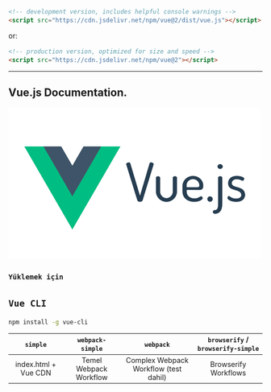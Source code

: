 ``` HTML
<!-- development version, includes helpful console warnings -->
<script src="https://cdn.jsdelivr.net/npm/vue@2/dist/vue.js"></script>
```
or:
``` HTML
<!-- production version, optimized for size and speed -->
<script src="https://cdn.jsdelivr.net/npm/vue@2"></script>
```
---
## Vue.js Documentation.
[![](Resources/img/vue.png "Vuejs.org")](https://vuejs.org/v2/guide/syntax.html)

### `Yüklemek için`
## `Vue CLI`
``` bash
npm install -g vue-cli
```

|`simple`|`webpack-simple`|`webpack`|`browserify` / `browserify-simple`| 
|:---:|:---:|:---:|:---:|
|index.html + Vue CDN|Temel Webpack Workflow|Complex Webpack Workflow (test dahil)|Browserify Workflows|